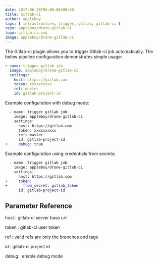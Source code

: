 ```yaml
---
date: 2017-06-26T00:00:00+00:00
title: Gitlab-CI
author: appleboy
tags: [ infrastructure, trigger, gitlab, gitlab-ci ]
repo: appleboy/drone-gitlab-ci
logo: gitlab-ci.svg
image: appleboy/drone-gitlab-ci
---
```


The Gitlab-ci plugin allows you to trigger Gitlab-ci job automatically. The below pipeline configuration demonstrates simple usage:

```yaml
- name: trigger gitlab job
  image: appleboy/drone-gitlab-ci
  settings:
    host: https://gitlab.com
    token: xxxxxxxxxx
    ref: master
    id: gitlab-project-id
```

Example configuration with debug mode:

```diff
  - name: trigger gitlab job
    image: appleboy/drone-gitlab-ci
    settings:
      host: https://gitlab.com
      token: xxxxxxxxxx
      ref: master
      id: gitlab-project-id
+     debug: true
```

Example configuration using credentials from secrets:

```diff
  - name: trigger gitlab job
    image: appleboy/drone-gitlab-ci
    settings:
      host: https://gitlab.com
+     token:
+       from_secret: gitlab_token
      id: gitlab-project-id
```

## Parameter Reference

host
: gitlab-ci server base url.

token
: gitlab-ci user token

ref
: valid refs are only the branches and tags

id
: gitlab-ci project id

debug
: enable debug mode
